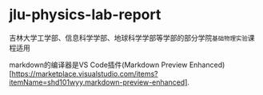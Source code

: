# jlu-physics-lab-report
吉林大学工学部、信息科学学部、地球科学学部等学部的部分学院`基础物理实验`课程适用

markdown的编译器是VS Code插件(Markdown Preview Enhanced)[https://marketplace.visualstudio.com/items?itemName=shd101wyy.markdown-preview-enhanced].
